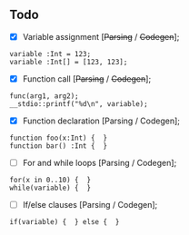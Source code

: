 ## Todo

- [x] Variable assignment [~~Parsing~~ / ~~Codegen~~];<br>
```
variable :Int = 123;
variable :Int[] = [123, 123];
```
- [x] Function call [~~Parsing~~ / ~~Codegen~~];<br>
```
func(arg1, arg2);
__stdio::printf("%d\n", variable);
```
- [x] Function declaration [Parsing / Codegen];<br>
```
function foo(x:Int) {  }
function bar() :Int {  }
```
- [ ] For and while loops [Parsing / Codegen];<br>
```
for(x in 0..10) {  }
while(variable) {  }
```
- [ ] If/else clauses [Parsing / Codegen];<br>
```
if(variable) {  } else {  }
```
